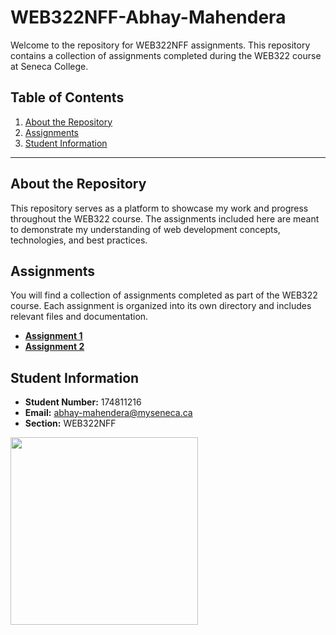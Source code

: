 # WEB322NFF-Abhay-Mahendera

Welcome to the repository for WEB322NFF assignments. This repository contains a collection of assignments completed during the WEB322 course at Seneca College.

## Table of Contents

1. [About the Repository](#about-the-repository)
2. [Assignments](#assignments)
3. [Student Information](#student-information)

---

## About the Repository

This repository serves as a platform to showcase my work and progress throughout the WEB322 course. The assignments included here are meant to demonstrate my understanding of web development concepts, technologies, and best practices.

## Assignments

You will find a collection of assignments completed as part of the WEB322 course. Each assignment is organized into its own directory and includes relevant files and documentation.
- [**Assignment 1**](https://github.com/AbhayMahendera/WEB322-Abhay-Mahendera/tree/main/assgn1)
- [**Assignment 2**](https://github.com/AbhayMahendera/WEB322-Abhay-Mahendera/tree/main/assgn2)

## Student Information

- **Student Number:** 174811216
- **Email:** abhay-mahendera@myseneca.ca
- **Section:** WEB322NFF
<img src="https://download.logo.wine/logo/Seneca_College/Seneca_College-Logo.wine.png" width="300">



